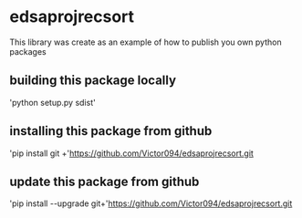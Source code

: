 # edsaprojrecsort
This library was create as an example of how to publish you own python packages

## building this package locally
'python setup.py sdist'

## installing this package from github
'pip install git +'https://github.com/Victor094/edsaprojrecsort.git

## update this package from github
'pip install --upgrade git+'https://github.com/Victor094/edsaprojrecsort.git
